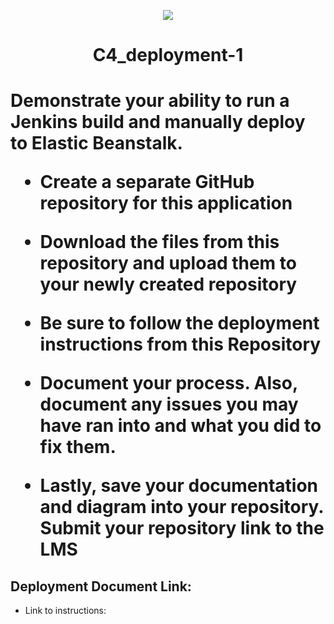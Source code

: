 <p align="center">
<img src="https://github.com/kura-labs-org/kuralabs_deployment_1/blob/main/Kuralogo.png">
</p>
<h1 align="center">C4_deployment-1<h1> 

Demonstrate your ability to run a Jenkins build and manually deploy to Elastic Beanstalk.

- Create a separate GitHub repository for this application 

- Download the files from this repository and upload them to your newly created repository 

- Be sure to follow the deployment instructions from this Repository  

- Document your process. Also, document any issues you may have ran into and what you did to fix them.

- Lastly, save your documentation and diagram into your repository. Submit your repository link to the LMS

## Deployment Document Link:
-  Link to instructions: 
